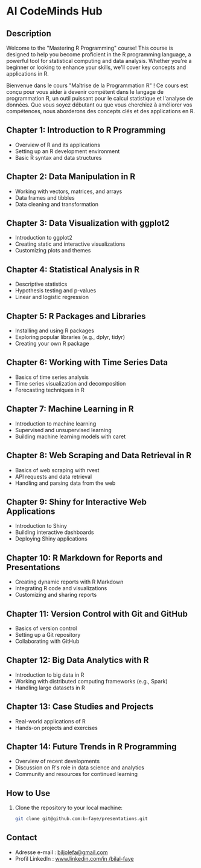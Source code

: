 # AI CodeMinds Hub

## Description

Welcome to the "Mastering R Programming" course! This course is designed to help you become proficient in the R programming language, a powerful tool for statistical computing and data analysis. Whether you're a beginner or looking to enhance your skills, we'll cover key concepts and applications in R.

Bienvenue dans le cours "Maîtrise de la Programmation R" ! Ce cours est conçu pour vous aider à devenir compétent dans le langage de programmation R, un outil puissant pour le calcul statistique et l'analyse de données. Que vous soyez débutant ou que vous cherchiez à améliorer vos compétences, nous aborderons des concepts clés et des applications en R.

## Chapter 1: Introduction to R Programming
- Overview of R and its applications
- Setting up an R development environment
- Basic R syntax and data structures

## Chapter 2: Data Manipulation in R
- Working with vectors, matrices, and arrays
- Data frames and tibbles
- Data cleaning and transformation

## Chapter 3: Data Visualization with ggplot2
- Introduction to ggplot2
- Creating static and interactive visualizations
- Customizing plots and themes

## Chapter 4: Statistical Analysis in R
- Descriptive statistics
- Hypothesis testing and p-values
- Linear and logistic regression

## Chapter 5: R Packages and Libraries
- Installing and using R packages
- Exploring popular libraries (e.g., dplyr, tidyr)
- Creating your own R package

## Chapter 6: Working with Time Series Data
- Basics of time series analysis
- Time series visualization and decomposition
- Forecasting techniques in R

## Chapter 7: Machine Learning in R
- Introduction to machine learning
- Supervised and unsupervised learning
- Building machine learning models with caret

## Chapter 8: Web Scraping and Data Retrieval in R
- Basics of web scraping with rvest
- API requests and data retrieval
- Handling and parsing data from the web

## Chapter 9: Shiny for Interactive Web Applications
- Introduction to Shiny
- Building interactive dashboards
- Deploying Shiny applications

## Chapter 10: R Markdown for Reports and Presentations
- Creating dynamic reports with R Markdown
- Integrating R code and visualizations
- Customizing and sharing reports

## Chapter 11: Version Control with Git and GitHub
- Basics of version control
- Setting up a Git repository
- Collaborating with GitHub

## Chapter 12: Big Data Analytics with R
- Introduction to big data in R
- Working with distributed computing frameworks (e.g., Spark)
- Handling large datasets in R

## Chapter 13: Case Studies and Projects
- Real-world applications of R
- Hands-on projects and exercises

## Chapter 14: Future Trends in R Programming
- Overview of recent developments
- Discussion on R's role in data science and analytics
- Community and resources for continued learning

## How to Use

1. Clone the repository to your local machine:

   ```bash
   git clone git@github.com:b-faye/presentations.git

## Contact
* Adresse e-mail : [biljolefa@gmail.com](biljolefa@gmail.com)
* Profil LinkedIn : [www.linkedin.com/in /bilal-faye](www.linkedin.com/in/bilal-faye)
